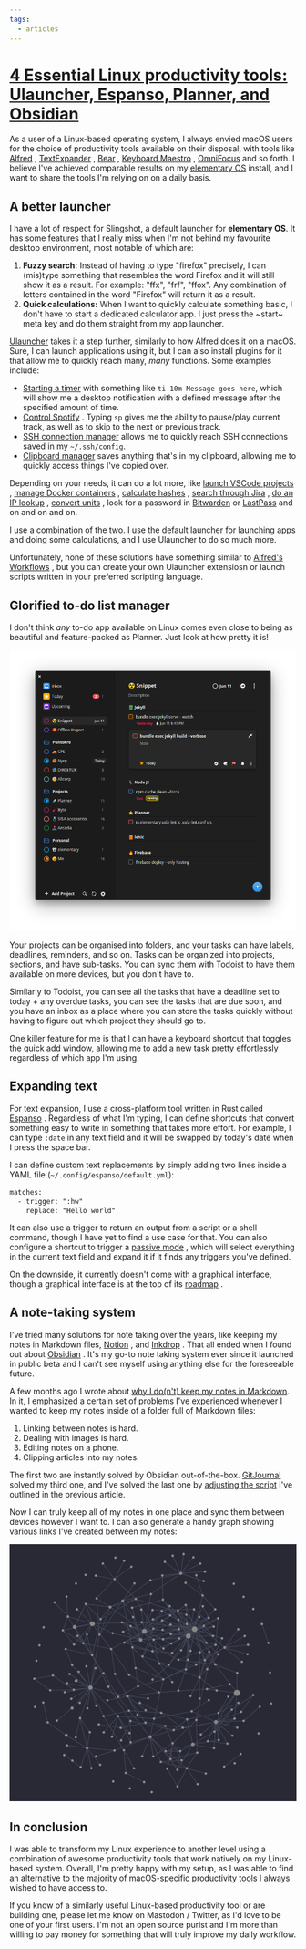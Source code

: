 ```yaml
---
tags:
  - articles
---
```


# [4 Essential Linux productivity tools: Ulauncher, Espanso, Planner, and Obsidian](https://input.sh/linux-productivity-tools/)

As a user of a Linux-based operating system, I always envied macOS users for the choice of productivity tools available on their disposal, with tools like [Alfred](https://www.alfredapp.com/) , [TextExpander](https://textexpander.com/) , [Bear](https://bear.app/) , [Keyboard Maestro](https://www.keyboardmaestro.com/main/) , [OmniFocus](https://www.omnigroup.com/omnifocus/) and so forth. I believe I've achieved comparable results on my [elementary OS](https://elementary.io/) install, and I want to share the tools I'm relying on on a daily basis.

## A better launcher

I have a lot of respect for Slingshot, a default launcher for **elementary OS**. It has some features that I really miss when I'm not behind my favourite desktop environment, most notable of which are:

1.  **Fuzzy search:** Instead of having to type "firefox" precisely, I can (mis)type something that resembles the word Firefox and it will still show it as a result. For example: "ffx", "frf", "ffox". Any combination of letters contained in the word "Firefox" will return it as a result.
2.  **Quick calculations:** When I want to quickly calculate something basic, I don't have to start a dedicated calculator app. I just press the ~start~ meta key and do them straight from my app launcher.

[Ulauncher](https://ulauncher.io/) takes it a step further, similarly to how Alfred does it on a macOS. Sure, I can launch applications using it, but I can also install plugins for it that allow me to quickly reach many, *many* functions. Some examples include:

-   [Starting a timer](https://ext.ulauncher.io/-/github-ulauncher-ulauncher-timer) with something like `ti 10m Message goes here`, which will show me a desktop notification with a defined message after the specified amount of time.
-   [Control Spotify](https://ext.ulauncher.io/-/github-pywkm-ulauncher-spotify) . Typing `sp` gives me the ability to pause/play current track, as well as to skip to the next or previous track.
-   [SSH connection manager](https://ext.ulauncher.io/-/github-jetbug123-ulauncher-ssh) allows me to quickly reach SSH connections saved in my `~/.ssh/config`.
-   [Clipboard manager](https://ext.ulauncher.io/-/github-friday-ulauncher-clipboard) saves anything that's in my clipboard, allowing me to quickly access things I've copied over.

Depending on your needs, it can do a lot more, like [launch VSCode projects](https://ext.ulauncher.io/-/github-brpaz-ulauncher-vscode-projects) , [manage Docker containers](https://ext.ulauncher.io/-/github-brpaz-ulauncher-docker) , [calculate hashes](https://ext.ulauncher.io/-/github-friday-ulauncher-hash2) , [search through Jira](https://ext.ulauncher.io/-/github-safaariman-ulauncher-jira) , [do an IP lookup](https://ext.ulauncher.io/-/github-munim-ulauncher-ip-lookup) , [convert units](https://ext.ulauncher.io/-/github-noam09-ulauncher-units) , look for a password in [Bitwarden](https://ext.ulauncher.io/-/github-kbialek-ulauncher-bitwarden) or [LastPass](https://ext.ulauncher.io/-/github-brpaz-ulauncher-lastpass) and on and on and on.

I use a combination of the two. I use the default launcher for launching apps and doing some calculations, and I use Ulauncher to do so much more.

Unfortunately, none of these solutions have something similar to [Alfred's Workflows](https://www.alfredapp.com/workflows/) , but you can create your own Ulauncher extensiosn or launch scripts written in your preferred scripting language.

## Glorified to-do list manager

I don't think *any* to-do app available on Linux comes even close to being as beautiful and feature-packed as Planner. Just look at how pretty it is!

![Planner's main interface](inbox/assets/Planner's%20main%20interface.png)

Your projects can be organised into folders, and your tasks can have labels, deadlines, reminders, and so on. Tasks can be organized into projects, sections, and have sub-tasks. You can sync them with Todoist to have them available on more devices, but you don't have to.

Similarly to Todoist, you can see all the tasks that have a deadline set to today + any overdue tasks, you can see the tasks that are due soon, and you have an inbox as a place where you can store the tasks quickly without having to figure out which project they should go to.

One killer feature for me is that I can have a keyboard shortcut that toggles the quick add window, allowing me to add a new task pretty effortlessly regardless of which app I'm using.

## Expanding text

For text expansion, I use a cross-platform tool written in Rust called [Espanso](https://espanso.org/) . Regardless of what I'm typing, I can define shortcuts that convert something easy to write in something that takes more effort. For example, I can type `:date` in any text field and it will be swapped by today's date when I press the space bar.

I can define custom text replacements by simply adding two lines inside a YAML file (`~/.config/espanso/default.yml`):

```
matches:
  - trigger: ":hw"
    replace: "Hello world"
```

It can also use a trigger to return an output from a script or a shell command, though I have yet to find a use case for that. You can also configure a shortcut to trigger a [passive mode](https://espanso.org/docs/passive-mode/) , which will select everything in the current text field and expand it if it finds any triggers you've defined.

On the downside, it currently doesn't come with a graphical interface, though a graphical interface is at the top of its [roadmap](https://github.com/federico-terzi/espanso/issues/255) .

## A note-taking system

I've tried many solutions for note taking over the years, like keeping my notes in Markdown files, [Notion](https://www.notion.so/) , and [Inkdrop](https://www.inkdrop.app/) . That all ended when I found out about [Obsidian](https://obsidian.md/) . It's my go-to note taking system ever since it launched in public beta and I can't see myself using anything else for the foreseeable future.

A few months ago I wrote about [why I do(n't) keep my notes in Markdown](https://input.sh/why-i-dont-write-my-notes-in-markdown/). In it, I emphasized a certain set of problems I've experienced whenever I wanted to keep my notes inside of a folder full of Markdown files:

1.  Linking between notes is hard.
2.  Dealing with images is hard.
3.  Editing notes on a phone.
4.  Clipping articles into my notes.

The first two are instantly solved by Obsidian out-of-the-box. [GitJournal](https://gitjournal.io/) solved my third one, and I've solved the last one by [adjusting the script](https://gitjournal.io/) I've outlined in the previous article.

Now I can truly keep all of my notes in one place and sync them between devices however I want to. I can also generate a handy graph showing various links I've created between my notes:

![Screenshot-from-2020-08-03-14-44-40](inbox/assets/Screenshot-from-2020-08-03-14-44-40.png)

## In conclusion

I was able to transform my Linux experience to another level using a combination of awesome productivity tools that work natively on my Linux-based system. Overall, I'm pretty happy with my setup, as I was able to find an alternative to the majority of macOS-specific productivity tools I always wished to have access to.

If you know of a similarly useful Linux-based productivity tool or are building one, please let me know on Mastodon / Twitter, as I'd love to be one of your first users. I'm not an open source purist and I'm more than willing to pay money for something that will truly improve my daily workflow.